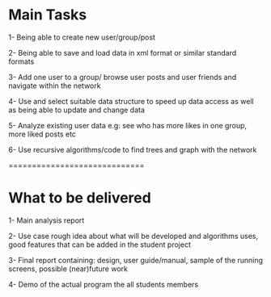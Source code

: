 Main Tasks 
============================================
1- Being able to create new user/group/post 

2- Being able to save and load data in xml format or similar standard formats 

3- Add one user to a group/ browse user posts and user friends and navigate within the network

4- Use and select suitable data structure to speed up data access as well as being able to update and change data 

5- Analyze existing user data e.g: see who has more likes in one group, more liked posts etc 

6- Use recursive algorithms/code to find trees and graph with the network


=============================

What to be delivered 
================
1- Main analysis report 

2- Use case rough idea about what will be developed and algorithms uses, good features that can be added in the student project

3- Final report containing: design, user guide/manual, sample of the running screens, possible (near)future work 

4- Demo of the actual program the all students members 

